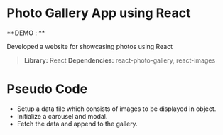 # Photo Gallery App using React

**DEMO : ** 

Developed a website for showcasing photos using React

> **Library:** React
> **Dependencies:** react-photo-gallery, react-images

# Pseudo Code

 - Setup a data file which consists of images to be displayed in object.
 - Initialize a carousel and modal.
 - Fetch the data and append to the gallery.